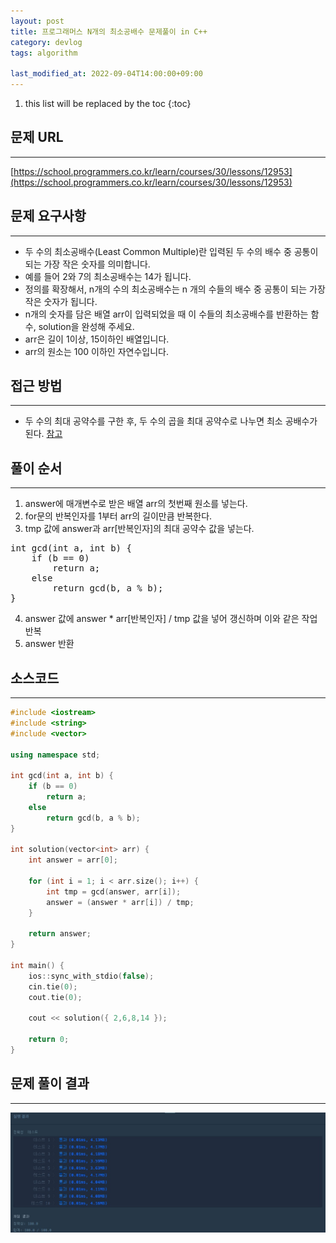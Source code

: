 ```yaml
---
layout: post
title: 프로그래머스 N개의 최소공배수 문제풀이 in C++
category: devlog
tags: algorithm

last_modified_at: 2022-09-04T14:00:00+09:00
---
```


1. this list will be replaced by the toc
{:toc}

## 문제 URL
---
[https://school.programmers.co.kr/learn/courses/30/lessons/12953](https://school.programmers.co.kr/learn/courses/30/lessons/12953)

## 문제 요구사항
---
+ 두 수의 최소공배수(Least Common Multiple)란 입력된 두 수의 배수 중 공통이 되는 가장 작은 숫자를 의미합니다. 
+ 예를 들어 2와 7의 최소공배수는 14가 됩니다. 
+ 정의를 확장해서, n개의 수의 최소공배수는 n 개의 수들의 배수 중 공통이 되는 가장 작은 숫자가 됩니다.
+ n개의 숫자를 담은 배열 arr이 입력되었을 때 이 수들의 최소공배수를 반환하는 함수, solution을 완성해 주세요.
+ arr은 길이 1이상, 15이하인 배열입니다.
+ arr의 원소는 100 이하인 자연수입니다.

## 접근 방법
---
+ 두 수의 최대 공약수를 구한 후,  두 수의 곱을 최대 공약수로 나누면 최소 공배수가 된다. [참고](https://github.com/hs-study-group/algorithm/pull/100)

## 풀이 순서
---
1. answer에 매개변수로 받은 배열 arr의 첫번째 원소를 넣는다.
2. for문의 반복인자를 1부터 arr의 길이만큼 반복한다.
3. tmp 값에 answer과 arr[반복인자]의 최대 공약수 값을 넣는다.

<pre>
int gcd(int a, int b) {
    if (b == 0)
        return a;
    else
        return gcd(b, a % b);
}
</pre>

4. answer 값에 answer * arr[반복인자] / tmp 값을 넣어 갱신하며 이와 같은 작업 반복
5. answer 반환

## 소스코드
---
~~~c++
#include <iostream>
#include <string>
#include <vector>

using namespace std;

int gcd(int a, int b) {
    if (b == 0)
        return a;
    else
        return gcd(b, a % b);
}

int solution(vector<int> arr) {
    int answer = arr[0];

    for (int i = 1; i < arr.size(); i++) {
        int tmp = gcd(answer, arr[i]);
        answer = (answer * arr[i]) / tmp;
    }

    return answer;
}

int main() {
    ios::sync_with_stdio(false);
    cin.tie(0);
    cout.tie(0);

    cout << solution({ 2,6,8,14 });

    return 0;
}
~~~

## 문제 풀이 결과
---
<img src="/assets/img/post-img/algorithm/2022-09-04-pgs-Lv2_N_LCM/result.jpg">